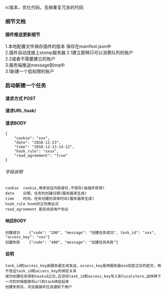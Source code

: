rc版本，优化代码，去掉重复冗余的代码
### 细节文档
#### 插件推送更新细节
1.本地配置文件保存插件的版本 保存在manifest.json中  
2.插件自动连接上stomp服务器
    2.1建立那种只可以消费队列的账户  
    2.2或者不需要建立的账户  
3.服务端推送message到mq中  
    3.1新建一个低权限的账户



### 启动新建一个任务

#### 请求方式 POST
#### 请求URL /task/
#### 请求BODY
    {
    	"cookie": "xxx",
    	"date": "2018-12-23",
    	"time": "2018-12-13-14-12",
    	"hook_rule": "xxsx",
    	"read_agreement": "true"
    }

###### 字段说明
    cookie  cookie,用来验证内部身份,不保存(由插件获得)
    date    日期，任务的创建日期(服务器来生成)
    time    时间，任务创建的具体时间(服务器来生成)
    hook_rule hook的正则表达式
    read_agreement 是否阅读用户协议

#### 响应BODY
    创建成功    {"code": "200", "message": "创建任务成功", task_id": "xxx", "access_key": "xxx"}
    创建失败    {"code": "400", "message": "创建任务失败"}

#### 说明
    task_id和access_key由服务器生成发送，access_key是用服务器ase加密之后的密文，用于验证task_id和access_key的绑定关系
    成功创建任务得到taskid之后,应该将task_id和access_key写入到localstore,这样再下一次的时候能够将url和task绑定起来
    创建失败后，浏览器插件应该通知下用户
